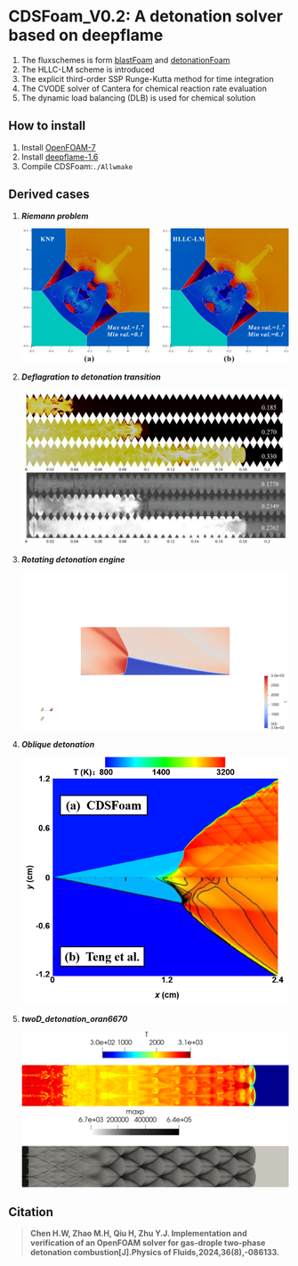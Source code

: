 # CDSFoam_V0.2: A detonation solver based on deepflame
1. The fluxschemes is form [blastFoam](https://github.com/synthetik-technologies/blastfoam) and [detonationFoam](https://github.com/JieSun-pku/detonationFoam)
2. The HLLC-LM scheme is introduced
3. The explicit third-order SSP Runge-Kutta method for time integration
4. The CVODE solver of Cantera for chemical reaction rate evaluation
5. The dynamic load balancing (DLB) is used for chemical solution

## How to install
1. Install [OpenFOAM-7](https://openfoam.org/version/7/)
2. Install [deepflame-1.6](https://github.com/deepflameCFD/deepflame-dev)
3. Compile CDSFoam:```./Allwmake```

## Derived cases
1. ***Riemann problem***

   ![Riemann problem](https://github.com/ChenHuangwei/CDSFoam-deepflame/blob/master/Figs/Riemann.png)
2. ***Deflagration to detonation transition***

   ![DDT](https://github.com/ChenHuangwei/CDSFoam-deepflame/blob/master/Figs/DDT.png)
4. ***Rotating detonation engine***

   ![RDE](https://github.com/ChenHuangwei/CDSFoam-deepflame/blob/master/Figs/RDE.png)
6. ***Oblique detonation***

   ![ODW](https://github.com/ChenHuangwei/CDSFoam-deepflame/blob/master/Figs/ODW.png)
5. ***twoD_detonation_oran6670***

   ![twoD_detonation](https://github.com/ChenHuangwei/CDSFoam-deepflame/blob/master/example/twoD_detonation_6670/FIG.png)
## Citation
>**Chen H.W, Zhao M.H, Qiu H, Zhu Y.J. Implementation and verification of an OpenFOAM solver for gas-drople two-phase detonation combustion[J].Physics of Fluids,2024,36(8),-086133.**
